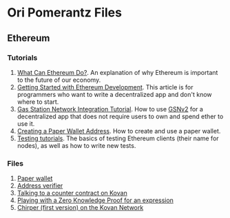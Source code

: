 # Ori Pomerantz Files


## Ethereum

### Tutorials

1. [What Can Ethereum Do?](https://github.com/qbzzt/etherdocs/blob/master/what_can_Ethereum_do.md). An explanation of why
Ethereum is important to the future of our economy.
1. [Getting Started with Ethereum Development](https://github.com/qbzzt/etherdocs/tree/master/startingout). This article is 
for programmers who want to write a decentralized app and don't know where to start.
1. [Gas Station Network Integration Tutorial](https://docs.opengsn.org/tutorials/index.html). How to use 
[GSNv2](https://www.opengsn.org/) for a decentralized app that does not require users to own and spend ether to use it.
1. [Creating a Paper Wallet Address](https://github.com/qbzzt/etherdocs/blob/master/paper_wallet.md). How to create and use
a paper wallet.
1. [Testing tutorials](https://ethereum-tests.readthedocs.io/en/latest/retesteth-tutorial.html). The basics
of testing Ethereum clients (their name for nodes), as well as how to write new tests.


### Files

1. [Paper wallet](https://qbzzt.github.io/ethereum/paper_wallet.html)
1. [Address verifier](https://qbzzt.github.io/ethereum/verify_address.html)
1. [Talking to a counter contract on Kovan](https://qbzzt.github.io/ethereum/counter.html)
1. [Playing with a Zero Knowledge Proof for an expression](https://qbzzt.github.io/ethereum/zk-snark.html)
1. [Chirper (first version) on the Kovan Network](https://qbzzt.github.io/ethereum/chipper_01.html)


